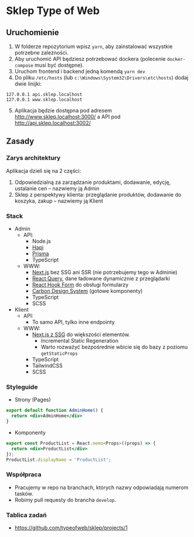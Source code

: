# Sklep Type of Web

## Uruchomienie
1. W folderze repozytorium wpisz `yarn`, aby zainstalować wszystkie potrzebne zależności.
2. Aby uruchomić API będziesz potrzebować dockera (polecenie `docker-compose` musi być dostępne).
3. Uruchom frontend i backend jedną komendą `yarn dev`
4. Do pliku `/etc/hosts` (lub `c:\Windows\System32\Drivers\etc\hosts`) dodaj dwie linijki:
```
127.0.0.1 api.sklep.localhost
127.0.0.1 www.sklep.localhost
```
5. Aplikacja będzie dostępna pod adresem http://www.sklep.localhost:3000/ a API pod http://api.sklep.localhost:3002/

## Zasady

### Zarys architektury
Aplikacja dzieli się na 2 części:
1. Odpowiedzialną za zarządzanie produktami, dodawanie, edycję, ustalanie cen – nazwiemy ją Admin
2. Sklep z perspektywy klienta: przeglądanie produktów, dodawanie do koszyka, zakup – nazwiemy ją Klient

### Stack
- Admin
  - API: 
    - Node.js
    - [Hapi](https://hapi.dev)
    - [Prisma](https://www.prisma.io/docs/getting-started/quickstart)
    - TypeScript
  - WWW:
    - [Next.js](https://nextjs.org) bez SSG ani SSR (nie potrzebujemy tego w Adminie)
    - [React Query](https://react-query.tanstack.com/docs/overview), dane ładowane dynamicznie z przeglądarki
    - [React Hook Form](https://react-hook-form.com) do obsługi formularzy
    - [Carbon Design System](https://www.carbondesignsystem.com/components/overview) (gotowe komponenty)
    - TypeScript
    - SCSS
- Klient
  - API:
    - To samo API, tylko inne endpointy
  - WWW:
    - [Next.js z SSG](https://nextjs.org/docs/basic-features/data-fetching) do większości elementów.
      - Incremental Static Regeneration
      - Warto rozważyć bezpośrednie wbicie się do bazy z poziomu `getStaticProps`
    - TypeScript
    - TailwindCSS
    - SCSS

### Styleguide

- Strony (Pages)
```jsx
export default function AdminHome() {
  return <div>AdminHome</div>
}
```

- Komponenty
```jsx
export const ProductList = React.memo<Props>((props) => {
  return <div>ProductList</div>
});
ProductList.displayName = 'ProductList';
```

### Współpraca
- Pracujemy w repo na branchach, których nazwy odpowiadają numerom tasków.
- Robimy pull requesty do brancha `develop`.

### Tablica zadań
- <https://github.com/typeofweb/sklep/projects/1>
